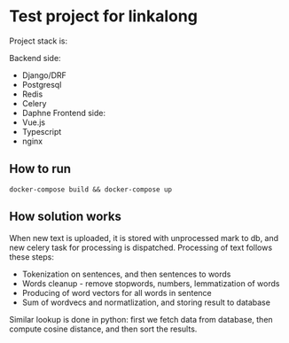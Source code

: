 # Test project for linkalong

Project stack is:

Backend side:
- Django/DRF
- Postgresql 
- Redis
- Celery
- Daphne
Frontend side:
- Vue.js
- Typescript
- nginx

## How to run

```
docker-compose build && docker-compose up
```

## How solution works

When new text is uploaded, it is stored with unprocessed mark to db, and new celery task for processing is dispatched. Processing of text
follows these steps:

- Tokenization on sentences, and then sentences to words
- Words cleanup - remove stopwords, numbers, lemmatization of words
- Producing of word vectors for all words in sentence
- Sum of wordvecs and normatlization, and storing result to database

Similar lookup is done in python: first we fetch data from database, then compute cosine distance, and then sort the results.

